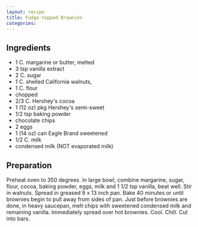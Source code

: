 ```yaml
---
layout: recipe
title: Fudge-topped Brownies
categories:
---
```


## Ingredients

- 1 C. margarine or butter, melted
- 3 tsp vanilla extract
- 2 C. sugar
- 1 C. shelled California walnuts,
- 1 C. flour
- chopped
- 2/3 C. Hershey's cocoa
- 1 (12 oz) pkg Hershey's semi-sweet
- 1/2 tsp baking powder
- chocolate chips
- 2 eggs
- 1 (14 oz) can Eagle Brand sweetened
- 1/2 C. milk
- condensed milk (NOT evaporated milk)

## Preparation

Preheat oven to 350 degrees.  In large bowl, combine margarine, sugar, flour, cocoa, baking powder, eggs, milk and 1 1/2 tsp vanilla, beat well.  Stir in walnuts.  Spread in greased 9 x 13 inch pan.  Bake 40 minutes or until brownies begin to pull away from sides of pan.  Just before brownies are done, in heavy saucepan, melt chips with sweetened condensed milk and remaining vanilla.  Immediately spread over hot brownies.  Cool.  Chill.  Cut into bars.